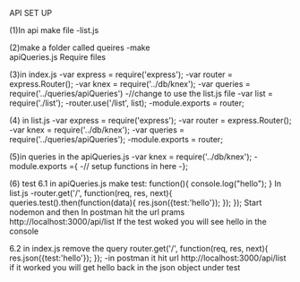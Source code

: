 API SET UP

(1)In api make file
-list.js

(2)make a folder called queires
	-make 	
		apiQueries.js
Require files

(3)in index.js
	-var express = require('express');
-var router = express.Router();
-var knex = require('../db/knex');
-var queries = require('../queries/apiQueries')
-//change to use the list.js file
-var list = require('./list');
-router.use('/list', list);
-module.exports = router;

(4) in list.js
	-var express = require('express');
-var router = express.Router();
-var knex = require('../db/knex');
-var queries = require('../queries/apiQueries');
-module.exports = router;

(5)in queries in the apiQueries.js
	-var knex = require('../db/knex');
-module.exports ={
-// setup functions in here
-};

(6) test
	6.1 in apiQueries.js make
		test: function(){
  console.log("hello");
}
In list.js
	-router.get('/', function(req, res, next){
  		queries.test().then(function(data){
 	 		res.json({test:'hello'});
  			});
 	 	});
Start nodemon and then In postman hit the url prams
http://localhost:3000/api/list
If the test woked you will see hello in the console

6.2  in index.js remove the query
router.get('/', function(req, res, next){
   		 res.json({test:'hello'});
  });
-in postman it hit url http://localhost:3000/api/list if it worked you will get hello back in the json object under test
